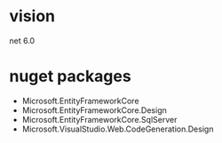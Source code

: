 # vision 
net 6.0 
# nuget packages
-  Microsoft.EntityFrameworkCore
-  Microsoft.EntityFrameworkCore.Design
-  Microsoft.EntityFrameworkCore.SqlServer
-  Microsoft.VisualStudio.Web.CodeGeneration.Design
